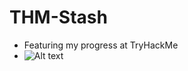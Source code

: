 # THM-Stash
* Featuring my progress at TryHackMe
* ![Alt text](https://tryhackme.com/badge/1158374)

